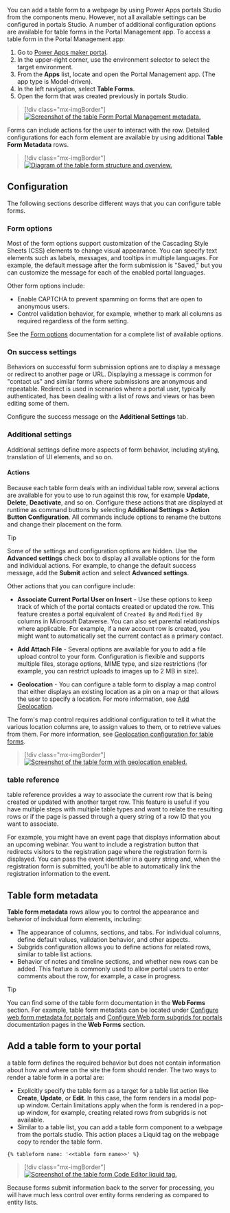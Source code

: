 You can add a table form to a webpage by using Power Apps portals Studio from the components menu. However, not all available settings can be configured in portals Studio. A number of additional configuration options are available for table forms in the Portal Management app. To access a table form in the Portal Management app:

1. Go to [Power Apps maker portal](https://make.powerapps.com/?azure-portal=true).
1. In the upper-right corner, use the environment selector to select the target environment.
1. From the **Apps** list, locate and open the Portal Management app. (The app type is Model-driven).
1. In the left navigation, select **Table Forms**.
1. Open the form that was created previously in portals Studio.

> [!div class="mx-imgBorder"]
> [![Screenshot of the table Form Portal Management metadata.](../media/entity-form-meta-data.png)](../media/entity-form-meta-data.png#lightbox)

Forms can include actions for the user to interact with the row. Detailed configurations for each form element are available by using additional **Table Form Metadata** rows.

> [!div class="mx-imgBorder"]
> [![Diagram of the table form structure and overview.](../media/entity-form-overview.png)](../media/entity-form-overview.png#lightbox)

## Configuration

The following sections describe different ways that you can configure table forms.

### Form options

Most of the form options support customization of the Cascading Style Sheets (CSS) elements to change visual appearance. You can specify text elements such as labels, messages, and tooltips in multiple languages. For example, the default message after the form submission is "Saved," but you can customize the message for each of the enabled portal languages.

Other form options include:

- Enable CAPTCHA to prevent spamming on forms that are open to anonymous users.
- Control validation behavior, for example, whether to mark all columns as required regardless of the form setting.

See the [Form options](/powerapps/maker/portals/configure/entity-forms#form-options/?azure-portal=true) documentation for a complete list of available options.

### On success settings

Behaviors on successful form submission options are to display a message or redirect to another page or URL. Displaying a message is common for "contact us" and similar forms where submissions are anonymous and repeatable. Redirect is used in scenarios where a portal user, typically authenticated, has been dealing with a list of rows and views or has been editing some of them.

Configure the success message on the **Additional Settings** tab.

### Additional settings

Additional settings define more aspects of form behavior, including styling, translation of UI elements, and so on.

#### Actions

Because each table form deals with an individual table row, several actions are available for you to use to run against this row, for example **Update**, **Delete**, **Deactivate**, and so on. Configure these actions that are displayed at runtime as command buttons by selecting **Additional Settings > Action Button Configuration**. All commands include options to rename the buttons and change their placement on the form.

> [!TIP]
> Some of the settings and configuration options are hidden. Use the **Advanced settings** check box to display all available options for the form and individual actions. For example, to change the default success message, add the **Submit** action and select **Advanced settings**.

Other actions that you can configure include:

- **Associate Current Portal User on Insert** - Use these options to keep track of which of the portal contacts created or updated the row. This feature creates a portal equivalent of `Created By` and `Modified By` columns in Microsoft Dataverse. You can also set parental relationships where applicable. For example, if a new account row is created, you might want to automatically set the current contact as a primary contact.

- **Add Attach File** - Several options are available for you to add a file upload control to your form. Configuration is flexible and supports multiple files, storage options, MIME type, and size restrictions (for example, you can restrict uploads to images up to 2 MB in size).

- **Geolocation** - You can configure a table form to display a map control that either displays an existing location as a pin on a map or that allows the user to specify a location. For more information, see [Add Geolocation](/powerapps/maker/portals/configure/add-geolocation/?azure-portal=true).

The form's map control requires additional configuration to tell it what the various location columns are, to assign values to them, or to retrieve values from them. For more information, see [Geolocation configuration for table forms](/powerapps/maker/portals/configure/entity-forms#geolocation-configuration-for-entity-forms/?azure-portal=true).

> [!div class="mx-imgBorder"]
> [![Screenshot of the table form with geolocation enabled.](../media/entity-form-geolocation.png)](../media/entity-form-geolocation.png#lightbox)

### table reference

table reference provides a way to associate the current row that is being created or updated with another target row. This feature is useful if you have multiple steps with multiple table types and want to relate the resulting rows or if the page is passed through a query string of a row ID that you want to associate.

For example, you might have an event page that displays information about an upcoming webinar. You want to include a registration button that redirects visitors to the registration page where the registration form is displayed. You can pass the event identifier in a query string and, when the registration form is submitted, you'll be able to automatically link the registration information to the event.

## Table form metadata

**Table form metadata** rows allow you to control the appearance and behavior of individual form elements, including:

- The appearance of columns, sections, and tabs. For individual columns, define default values, validation behavior, and other aspects.
- Subgrids configuration allows you to define actions for related rows, similar to table list actions.
- Behavior of notes and timeline sections, and whether new rows can be added. This feature is commonly used to allow portal users to enter comments about the row, for example, a case in progress.

> [!TIP]
> You can find some of the table form documentation in the **Web Forms** section. For example, table form metadata can be located under [Configure web form metadata for portals](/powerapps/maker/portals/configure/configure-web-form-metadata/?azure-portal=true) and [Configure Web form subgrids for portals](/powerapps/maker/portals/configure/configure-web-form-subgrid/?azure-portal=true) documentation pages in the **Web Forms** section.

## Add a table form to your portal

a table form defines the required behavior but does not contain information about how and where on the site the form should render. The two ways to render a table form in a portal are:

- Explicitly specify the table form as a target for a table list action like **Create**, **Update**, or **Edit**. In this case, the form renders in a modal pop-up window. Certain limitations apply when the form is rendered in a pop-up window, for example, creating related rows from subgrids is not available.
- Similar to a table list, you can add a table form component to a webpage from the portals studio. This action places a Liquid tag on the webpage copy to render the table form.

```twig
{% tableform name: '<<table form name>>' %}
```

> [!div class="mx-imgBorder"]
> [![Screenshot of the table form Code Editor liquid tag.](../media/entity-form-liquid-tag.png)](../media/entity-form-liquid-tag.png#lightbox)

Because forms submit information back to the server for processing, you will have much less control over entity forms rendering as compared to entity lists.